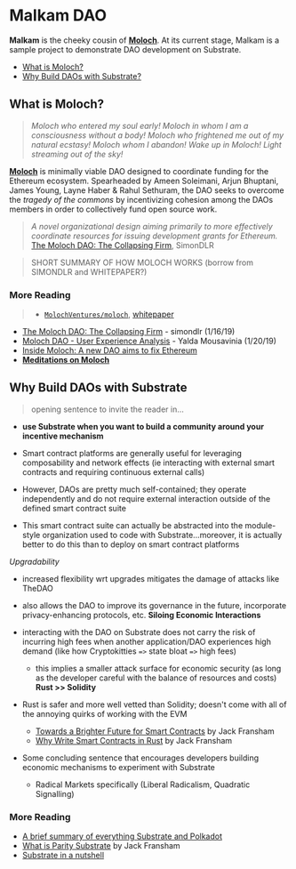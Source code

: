 # Malkam DAO

**Malkam** is the cheeky cousin of **[Moloch](https://github.com/MolochVentures/moloch)**. At its current stage, Malkam is a sample project to demonstrate DAO development on Substrate. 

* [What is Moloch?](#moloch)
* [Why Build DAOs with Substrate?](#y)

## What is Moloch? <a name = "moloch"></a>
> *Moloch who entered my soul early! Moloch in whom I am a consciousness without a body! Moloch who frightened me out of my natural ecstasy! Moloch whom I abandon! Wake up in Moloch! Light streaming out of the sky!*

**[Moloch](https://github.com/MolochVentures/moloch)** is minimally viable DAO designed to coordinate funding for the Ethereum ecosystem. Spearheaded by Ameen Soleimani, Arjun Bhuptani, James Young, Layne Haber & Rahul Sethuram, the DAO seeks to overcome the *tragedy of the commons* by incentivizing cohesion among the DAOs members in order to collectively fund open source work.

> *A novel organizational design aiming primarily to more effectively coordinate resources for issuing development grants for Ethereum.* [The Moloch DAO: The Collapsing Firm](https://medium.com/@simondlr/the-moloch-dao-collapsing-the-firm-2a800b3aa2e7), SimonDLR

> SHORT SUMMARY OF HOW MOLOCH WORKS (borrow from SIMONDLR and WHITEPAPER?)

### More Reading
> * [`MolochVentures/moloch`](https://github.com/MolochVentures/moloch), [whitepaper](https://github.com/MolochVentures/Whitepaper)

* [The Moloch DAO: The Collapsing Firm](https://medium.com/@simondlr/the-moloch-dao-collapsing-the-firm-2a800b3aa2e7) - simondlr (1/16/19)
* [Moloch DAO - User Experience Analysis](https://medium.com/@stellarmagnet/moloch-dao-user-experience-analysis-644a0356955) - Yalda Mousavinia (1/20/19)
* [Inside Moloch: A new DAO aims to fix Ethereum](https://decryptmedia.com/5206/fixing-ethereum)
* **[Meditations on Moloch](https://slatestarcodex.com/2014/07/30/meditations-on-moloch/)**

## Why Build DAOs with Substrate <a name = "y"></a>
> opening sentence to invite the reader in...

* **use Substrate when you want to build a community around your incentive mechanism**

* Smart contract platforms are generally useful for leveraging composability and network effects (ie interacting with external smart contracts and requiring continuous external calls)
* However, DAOs are pretty much self-contained; they operate independently and do not require external interaction outside of the defined smart contract suite 
* This smart contract suite can actually be abstracted into the module-style organization used to code with Substrate...moreover, it is actually better to do this than to deploy on smart contract platforms

*Upgradability*
* increased flexibility wrt upgrades mitigates the damage of attacks like TheDAO
* also allows the DAO to improve its governance in the future, incorporate privacy-enhancing protocols, etc.
**Siloing Economic Interactions**
* interacting with the DAO on Substrate does not carry the risk of incurring high fees when another application/DAO experiences high demand (like how Cryptokitties `=>` state bloat `=>` high fees)
    * this implies a smaller attack surface for economic security (as long as the developer careful with the balance of resources and costs)
**Rust >> Solidity**
* Rust is safer and more well vetted than Solidity; doesn't come with all of the annoying quirks of working with the EVM
    * [Towards a Brighter Future for Smart Contracts]() by Jack Fransham
    * [Why Write Smart Contracts in Rust]() by Jack Fransham

* Some concluding sentence that encourages developers building economic mechanisms to experiment with Substrate
    * Radical Markets specifically (Liberal Radicalism, Quadratic Signalling)

### More Reading
* [A brief summary of everything Substrate and Polkadot](https://www.parity.io/a-brief-summary-of-everything-substrate-polkadot/)
* [What is Parity Substrate](https://www.parity.io/what-is-substrate/) by Jack Fransham
* [Substrate in a nutshell](https://www.parity.io/substrate-in-a-nutshell/)
